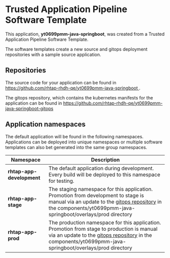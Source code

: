 # Trusted Application Pipeline Software Template

This application, **yt0699pmm-java-springboot**, was created from a Trusted Application Pipeline Software Template.

The software templates create a new source and gitops deployment repositories with a sample source application. 

## Repositories

The source code for your application can be found in [https://github.com/rhtap-rhdh-qe/yt0699pmm-java-springboot ](https://github.com/rhtap-rhdh-qe/yt0699pmm-java-springboot ).
 
The gitops repository, which contains the kubernetes manifests for the application can be found in 
[https://github.com/rhtap-rhdh-qe/yt0699pmm-java-springboot-gitops ](https://github.com/rhtap-rhdh-qe/yt0699pmm-java-springboot-gitops ) 

## Application namespaces 

The default application will be found in the following namespaces. Applications can be deployed into unique namespaces or multiple software templates can also bet generated into the same group namespaces.  

|  Namespace   |  Description   |  
| -------- | -------- |   
| **rhtap-app-development** | The default application during development. Every build will be deployed to this namespace for testing. | 
| **rhtap-app-stage** | The staging namespace for this application. Promotion from development to stage is manual via an update to the [gitops repository](https://github.com/rhtap-rhdh-qe/yt0699pmm-java-springboot-gitops ) in the components/yt0699pmm-java-springboot/overlays/prod directory |  
| **rhtap-app-prod** | The production namespace for this application. Promotion from stage to production is manual via an update to the [gitops repository](https://github.com/rhtap-rhdh-qe/yt0699pmm-java-springboot-gitops ) in the components/yt0699pmm-java-springboot/overlays/prod directory | 